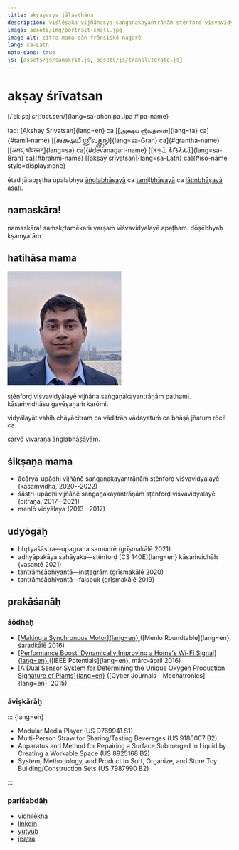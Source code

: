 ```yaml
---
title: akṣayasya jālasthāna
description: viślēṣaka vijñānasya saṅgaṇakayantrāṇāṁ stênfôrd viśvavidyalayē 2022
image: assets/img/portrait-small.jpg
image-alt: citra mama sān frānsiskō nagarē
lang: sa-Latn
noto-sans: true
js: [assets/js/sanskrit.js, assets/js/transliterate.js]
---
```


# akṣay śrīvatsan

[/ˈɐk.ʂɐj ɕriːˈʋɐt.sɐn/]{lang=sa-phonipa .ipa #ipa-name}

tad: [Akshay Srivatsan]{lang=en} ca
[[அக்ஷய் ஶ்ரீவத்ஸன்]{lang=ta} ca]{#tamil-name}
[[𑌅𑌕𑍍𑌷𑌯𑍍 𑌶𑍍𑌰𑍀𑌵𑌤𑍍𑌸𑌨𑍍]{lang=sa-Gran} ca]{#grantha-name}
[[अक्षय् श्रीवत्सन्]{lang=sa} ca]{#devanagari-name}
[[𑀅𑀓𑁆𑀱𑀬𑁆 𑀰𑁆𑀭𑀻𑀯𑀢𑁆𑀲𑀦𑁆]{lang=sa-Brah} ca]{#brahmi-name}
[[akṣay srīvatsan]{lang=sa-Latn} ca]{#iso-name style=display:none}

ētad jālapr̥ṣṭha upalabhya [āṅglabhāṣayā](index.html) ca
[tamiḻbhāṣayā](tamil.html) ca [lātinbhāṣayā](latin.html) asati.

## namaskāra!

namaskāra! saṁskr̥tamēkaṁ varṣaṁ viśvavidyalayē apaṭham. dōṣēbhyaḥ kṣamyatām.

<div id="scripts" style="display:none">
<label for="script">**lipiṁ cinō—**</label>
<select name="script" id="script" onchange="set_document_script(this.value)">
    <option value="iso">lātin</option>
    <option value="devanagari">dēvanāgarī</option>
    <option value="grantha">grantha</option>
    <option value="brahmi">brāhmī</option>
    <option value="tamil">tamiḻ</option>
    <option value="ipa">sarvadēśīya</option>
</select>
</div>

<script>
document.getElementById("scripts").style.display = "block";

function set_document_script(type) {
    if (type == "iso")
        iso();
    else if (type == "devanagari")
        devanagari();
    else if (type == "grantha")
        grantha();
    else if (type == "brahmi")
        brahmi();
    else if (type == "tamil")
        tamil();
    else if (type == "ipa")
        ipa();
}
</script>

## hatihāsa mama

![citra mama sān frānsiskō nagarē](assets/img/portrait-small.jpg)

sṭênforḍ viśvavidyālayē vijñāna saṅgaṇakayantrāṇāṁ paṭhami. kāsaṁvidhāsu
gavēṣaṇaṁ karōmi.

vidyālayāt vahiḥ chāyācitraṁ ca vāditrān vādayatuṁ ca bhāṣā jñatum rōcē ca.

sarvō vivaraṇa [āṅglabhāṣāyām](index.html).

## śikṣaṇa mama

- ācārya-upādhi vijñānē saṅgaṇakayantrāṇāṁ sṭênforḍ viśvavidyalayē (kāsaṁvidhā,
  2020--2022)
- śāstri-upādhi vijñānē saṅgaṇakayantrāṇāṁ sṭênforḍ viśvavidyalayē (citraṇa,
  2017--2021)
- menlō vidyālaya (2013--2017)

## udyōgāḥ

- bhr̥tyaśāstra—upagraha samudrē (grīṣmakālē 2021)
- adhyāpakāya sahāyaka—sṭênforḍ [CS 140E]{lang=en} kāsaṁvidhāḥ (vasantē 2021)
- tantrāṁśābhiyantā—insṭagrām (grīṣmakālē 2020)
- tantrāṁśābhiyantā—faisbuk (grīṣmakālē 2019)

## prakāśanāḥ

### śōdhaḥ

- [[Making a Synchronous Motor]{lang=en}
  ](http://roundtable.menloschool.org/issue25/5_McNelly+Srivatsan_MS_Roundtable25_Fall_2016.pdf)
  ([Menlo Roundtable]{lang=en}, śaradkālē 2016)
- [[Performance Boost: Dynamically Improving a Home's Wi-Fi Signal]{lang=en}
  ](http://ieeexplore.ieee.org/abstract/document/7425403/)
  ([IEEE Potentials]{lang=en}, mārc–āpril 2016)
- [[A Dual Sensor System for Determining the Unique Oxygen Production Signature
  of Plants]{lang=en}](http://www.cyberjournals.com/Papers/2015/01.pdf)
  ([Cyber Journals - Mechatronics]{lang=en}, 2015)

### āviṣkārāḥ

::: {lang=en}

- Modular Media Player (US D769941 S1)
- Multi-Person Straw for Sharing/Tasting Beverages (US 9186007 B2)
- Apparatus and Method for Repairing a Surface Submerged in Liquid by Creating
  a Workable Space (US 8925168 B2)
- System, Methodology, and Product to Sort, Organize, and Store Toy
  Building/Construction Sets (US 7987990 B2)

:::

### pariśabdāḥ

- [vidhilēkha](https://github.com/Akshay-Srivatsan)
- [linkḍin](https://www.linkedin.com/in/akshay-srivatsan/)
- [yūṭyūb](https://www.youtube.com/channel/UCUrJQeVdrtJZ1GjCXz1aWXA)
- [īpatra](mailto:srivatsan.akshay+website@gmail.com)

<script>
if (window.location.search) set_document_script(window.location.search.slice(1));
</script>
